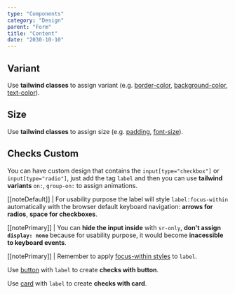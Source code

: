 ```yaml
---
type: "Components"
category: "Design"
parent: "Form"
title: "Content"
date: "2030-10-10"
---
```


## Variant

Use **tailwind classes** to assign variant (e.g. [border-color](https://tailwindcss.com/docs/border-color), [background-color](https://tailwindcss.com/docs/background-color), [text-color](https://tailwindcss.com/docs/text-color)).

<demo>
  <demoinline src="demos/components/form/variant-default">
  </demoinline>
  <demoinline src="demos/components/form/variant-primary">
  </demoinline>
  <demoinline src="demos/components/form/variant-underline">
  </demoinline>
</demo>

## Size

Use **tailwind classes** to assign size (e.g. [padding](https://tailwindcss.com/docs/padding), [font-size](https://tailwindcss.com/docs/font-size)).

<demo>
  <demoinline src="demos/components/form/size-xs">
  </demoinline>
  <demoinline src="demos/components/form/size-sm">
  </demoinline>
  <demoinline src="demos/components/form/size-md">
  </demoinline>
</demo>

## Checks Custom

You can have custom design that contains the `input[type="checkbox"]` or `input[type="radio"]`, just add the tag `label` and then you can use **tailwind variants** `on:`, `group-on:` to assign animations.

[[noteDefault]]
| For usability purpose the label will style `label:focus-within` automatically with the browser default keyboard navigation: **arrows for radios**, **space for checkboxes**. 

[[notePrimary]]
| You can **hide the input inside** with `sr-only`, **don't assign `display: none`** because for usability purpose, it would become **inacessible to keyboard events**.

[[notePrimary]]
| Remember to apply [focus-within styles](https://tailwindcss.com/docs/hover-focus-and-other-states#focus-within) to `label`.

Use [button](/components/button) with `label` to create **checks with button**.

<demo>
  <demoinline src="demos/components/form/checks-button">
  </demoinline>
</demo>

Use [card](/components/card) with `label` to create **checks with card**.

<demo>
  <demoinline src="demos/components/form/checks-card">
  </demoinline>
</demo>
